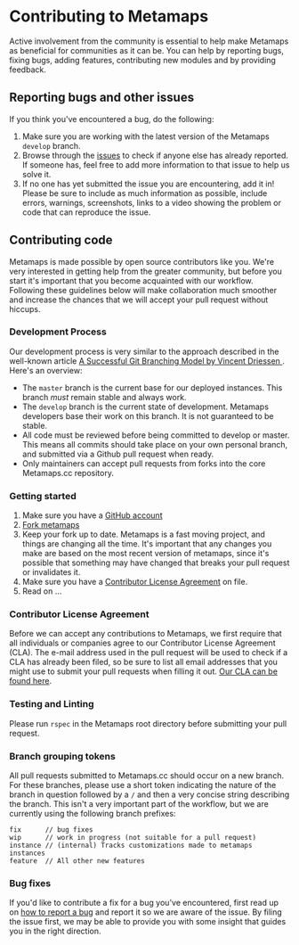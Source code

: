 # Contributing to Metamaps

Active involvement from the community is essential to help make Metamaps as
beneficial for communities as it can be. You can help by reporting bugs, fixing
bugs, adding features, contributing new modules and by providing feedback.

## Reporting bugs and other issues

If you think you've encountered a bug, do the following:

1. Make sure you are working with the latest version of the Metamaps `develop`
   branch.
2. Browse through the [issues][metamaps-issues] to check if anyone else has
   already reported. If someone has, feel free to add more information to that
   issue to help us solve it.
3. If no one has yet submitted the issue you are encountering, add it in! Please
   be sure to include as much information as possible, include errors, warnings,
   screenshots, links to a video showing the problem or code that can reproduce
   the issue.

## Contributing code

Metamaps is made possible by open source contributors like you. We're very
interested in getting help from the greater community, but before you start it's
important that you become acquainted with our workflow. Following these
guidelines below will make collaboration much smoother and increase the chances
that we will accept your pull request without hiccups.

### Development Process

Our development process is very similar to the approach described in the
well-known article [A Successful Git Branching Model by Vincent Driessen
][git-branching-model]. Here's an overview:

* The `master` branch is the current base for our deployed instances. This
  branch *must* remain stable and always work.
* The `develop` branch is the current state of development. Metamaps
  developers base their work on this branch. It is not guaranteed to be
  stable.
* All code must be reviewed before being committed to develop or master. This
  means all commits should take place on your own personal branch, and
  submitted via a Github pull request when ready.
* Only maintainers can accept pull requests from forks into the core
  Metamaps.cc repository.

### Getting started

1. Make sure you have a [GitHub account](https://github.com/signup/free)
2. [Fork metamaps][fork-metamaps]
3. Keep your fork up to date. Metamaps is a fast moving project, and things
   are changing all the time. It's important that any changes you make are
   based on the most recent version of metamaps, since it's possible that
   something may have changed that breaks your pull request or invalidates it.
4. Make sure you have a [Contributor License Agreement](http://caa.metamaps.cc
   ) on file.
5. Read on ...


### Contributor License Agreement

Before we can accept any contributions to Metamaps, we first require that all
individuals or companies agree to our Contributor License Agreement (CLA). The
e-mail address used in the pull request will be used to check if a CLA has
already been filed, so be sure to list all email addresses that you might use to
submit your pull requests when filling it out. [Our CLA can be found here](
http://caa.metamaps.cc).

### Testing and Linting

Please run `rspec` in the Metamaps root directory before submitting your pull
request.

### Branch grouping tokens

All pull requests submitted to Metamaps.cc should occur on a new branch. For
these branches, please use a short token indicating the nature of the branch in
question followed by a `/` and then a very concise string describing the branch.
This isn't a very important part of the workflow, but we are currently using the
following branch prefixes:

    fix      // bug fixes
    wip      // work in progress (not suitable for a pull request)
    instance // (internal) Tracks customizations made to metamaps instances
    feature  // All other new features

### Bug fixes

If you'd like to contribute a fix for a bug you've encountered, first read up on
[how to report a bug](#reporting-bugs-and-other-issues) and report it so we are
aware of the issue. By filing the issue first, we may be able to provide you
with some insight that guides you in the right direction.

[metamaps-issues]: https://github.com/metamaps/metamaps_gen002/labels/bug
[git-branching-model]: http://nvie.com/posts/a-successful-git-branching-model/
[fork-metamaps]: https://github.com/metamaps/metamaps_gen002/fork
[cla]: http://metamaps.cc/cla
